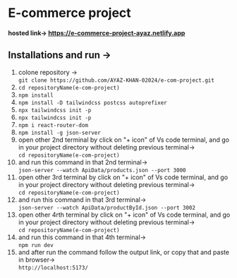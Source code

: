 <h1>E-commerce project</h1>
<h4>hosted link→ <a href="https://e-commerce-project-ayaz.netlify.app/" target="_blank">https://e-commerce-project-ayaz.netlify.app</a></h4>
<h2>Installations and run →</h2>
    <ol>
        <li>colone repository → <br> <code>git clone https://github.com/AYAZ-KHAN-02024/e-com-project.git</code></li>
        <li><code>cd repositoryName(e-com-project)</code></li>
        <li><code>npm install</code></li>
        <li><code>npm install -D tailwindcss postcss autoprefixer</code></li>
        <li><code>npx tailwindcss init -p</code></li>
        <li><code>npx tailwindcss init -p</code></li>
        <li><code>npm i react-router-dom</code></li>
        <li><code>npm install -g json-server</code></li>
        <li>open other 2nd terminal by click on "+ icon" of Vs code terminal, and go in your project directory without deleting previous terminal→ <br><code>cd repositoryName(e-com-project)</code></li>
        <li>and run this command in that 2nd terminal→ <br><code>json-server --watch ApiData/products.json --port 3000</code></li>
        <li>open other 3rd terminal by click on "+ icon" of Vs code terminal, and go in your project directory without deleting previous terminal→ <br><code>cd repositoryName(e-com-project)</code></li>
        <li>and run this command in that 3rd terminal→ <br><code>json-server --watch ApiData/productById.json --port 3002</code></li>
        <li>open other 4rth terminal by click on "+ icon" of Vs code terminal, and go in your project directory without deleting previous terminal→ <br><code>cd repositoryName(e-com-project)</code></li>
        <li>and run this command in that 4th terminal→ <br><code>npm run dev</code></li>
        <li>and after run the command follow the output link, or copy that and paste in browser→ <br><code>http://localhost:5173/</code></li>
    </ol>
